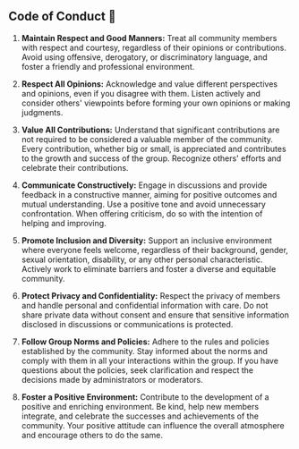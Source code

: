 ## Code of Conduct 📣

1. **Maintain Respect and Good Manners:** Treat all community members with respect and courtesy, regardless of their opinions or contributions. Avoid using offensive, derogatory, or discriminatory language, and foster a friendly and professional environment.

2. **Respect All Opinions:** Acknowledge and value different perspectives and opinions, even if you disagree with them. Listen actively and consider others' viewpoints before forming your own opinions or making judgments.

3. **Value All Contributions:** Understand that significant contributions are not required to be considered a valuable member of the community. Every contribution, whether big or small, is appreciated and contributes to the growth and success of the group. Recognize others' efforts and celebrate their contributions.

4. **Communicate Constructively:** Engage in discussions and provide feedback in a constructive manner, aiming for positive outcomes and mutual understanding. Use a positive tone and avoid unnecessary confrontation. When offering criticism, do so with the intention of helping and improving.

5. **Promote Inclusion and Diversity:** Support an inclusive environment where everyone feels welcome, regardless of their background, gender, sexual orientation, disability, or any other personal characteristic. Actively work to eliminate barriers and foster a diverse and equitable community.

6. **Protect Privacy and Confidentiality:** Respect the privacy of members and handle personal and confidential information with care. Do not share private data without consent and ensure that sensitive information disclosed in discussions or communications is protected.

7. **Follow Group Norms and Policies:** Adhere to the rules and policies established by the community. Stay informed about the norms and comply with them in all your interactions within the group. If you have questions about the policies, seek clarification and respect the decisions made by administrators or moderators.

8. **Foster a Positive Environment:** Contribute to the development of a positive and enriching environment. Be kind, help new members integrate, and celebrate the successes and achievements of the community. Your positive attitude can influence the overall atmosphere and encourage others to do the same.
